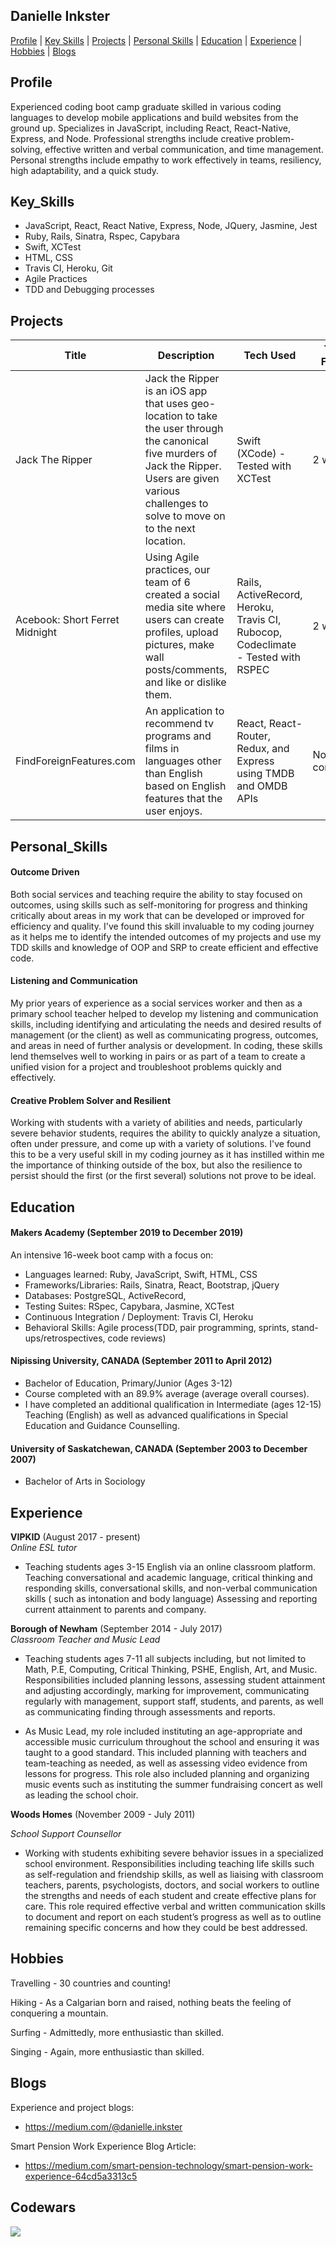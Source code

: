 ## Danielle Inkster

[Profile](#Profile) |
[Key Skills](#Key_Skills) |
[Projects](#Projects) |
[Personal Skills](#Personal_Skills) |
[Education](#Education) |
[Experience](#experience) |
[Hobbies](#hobbies) |
[Blogs](#Blogs) 

## Profile

Experienced coding boot camp graduate skilled in various coding languages to develop mobile applications and build websites from the ground up. Specializes in JavaScript, including React, React-Native, Express, and Node. Professional strengths include creative problem-solving, effective written and verbal communication, and time management. Personal strengths include empathy to work effectively in teams, resiliency, high adaptability, and a quick study. 

## Key_Skills

- JavaScript, React, React Native, Express, Node, JQuery, Jasmine, Jest
- Ruby, Rails, Sinatra, Rspec, Capybara
- Swift, XCTest
- HTML, CSS
-	Travis CI, Heroku, Git
-	Agile Practices
-	TDD and Debugging processes

## Projects

Title | Description | Tech Used | Time Frame | Link
--- | --- | --- | --- | ---
Jack The Ripper | Jack the Ripper is an iOS app that uses geo-location to take the user through the canonical five murders of Jack the Ripper. Users are given various challenges to solve to move on to the next location. |  Swift (XCode)  - Tested with XCTest | 2 weeks | [GitHub](https://github.com/DanielleInkster/Team-6-Game)
Acebook: Short Ferret Midnight | Using Agile practices, our team of 6 created a social media site where users can create profiles, upload pictures, make wall posts/comments, and like or dislike them. | Rails, ActiveRecord, Heroku, Travis CI, Rubocop, Codeclimate  - Tested with RSPEC | 2 weeks | [GitHub](https://github.com/DanielleInkster/short_ferret_midnight_acebook)
FindForeignFeatures.com | An application to recommend tv programs and films in languages other than English based on English features that the user enjoys. | React, React-Router, Redux, and Express using TMDB and OMDB APIs | No time constraint |[GitHub]( https://github.com/DanielleInkster/FindForeignFeatures)

## Personal_Skills

#### Outcome Driven

Both social services and teaching require the ability to stay focused on outcomes, using skills such as self-monitoring for progress and thinking critically about areas in my work that can be developed or improved for efficiency and quality. I've found this skill invaluable to my coding journey as it helps me to identify the intended outcomes of my projects and use my TDD skills and knowledge of OOP and SRP to create efficient and effective code.

#### Listening and Communication

My prior years of experience as a social services worker and then as a primary school teacher helped to develop my listening and communication skills, including identifying and articulating the needs and desired results of management (or the client) as well as communicating progress, outcomes, and areas in need of further analysis or development. In coding, these skills lend themselves well to working in pairs or as part of a team to create a unified vision for a project and troubleshoot problems quickly and effectively. 

#### Creative Problem Solver and Resilient

Working with students with a variety of abilities and needs, particularly severe behavior students, requires the ability to quickly analyze a situation, often under pressure, and come up with a variety of solutions. I've found this to be a very useful skill in my coding journey as it has instilled within me the importance of thinking outside of the box, but also the resilience to persist should the first (or the first several) solutions not prove to be ideal. 

## Education

#### Makers Academy (September 2019 to December 2019)

An intensive 16-week boot camp with a focus on:

- Languages learned: Ruby, JavaScript, Swift, HTML, CSS
- Frameworks/Libraries: Rails, Sinatra, React, Bootstrap, jQuery
-	Databases: PostgreSQL, ActiveRecord, 
-	Testing Suites: RSpec, Capybara, Jasmine, XCTest
-	Continuous Integration / Deployment: Travis CI, Heroku
-	Behavioral Skills: Agile process(TDD, pair programming, sprints, stand-ups/retrospectives, code reviews)

#### Nipissing University, CANADA (September 2011 to April 2012)

- Bachelor of Education, Primary/Junior (Ages 3-12)
- Course completed with an 89.9% average (average overall courses).
- I have completed an additional qualification in Intermediate (ages 12-15) Teaching (English) as well as advanced qualifications in Special Education and Guidance Counselling.

#### University of Saskatchewan, CANADA (September 2003 to December 2007)

- Bachelor of Arts in Sociology

## Experience

**VIPKID** (August 2017 - present)    
*Online ESL tutor*  
- Teaching students ages 3-15 English via an online classroom platform. Teaching conversational and academic language, critical thinking and responding skills, conversational skills, and non-verbal communication skills ( such as intonation and body language) Assessing and reporting current attainment to parents and company. 

**Borough of Newham** (September 2014 - July 2017)   
*Classroom Teacher and Music Lead*  
- Teaching students ages 7-11 all subjects including, but not limited to Math, P.E, Computing, Critical Thinking, PSHE, English, Art, and Music. Responsibilities included planning lessons, assessing student attainment and adjusting accordingly, marking for improvement, communicating regularly with management, support staff, students, and parents, as well as communicating finding through assessments and reports.

- As Music Lead, my role included instituting an age-appropriate and accessible music curriculum throughout the school and ensuring it was taught to a good standard. This included planning with teachers and team-teaching as needed, as well as assessing video evidence from lessons for progress. This role also included planning and organizing music events such as instituting the summer fundraising concert as well as leading the school choir. 

**Woods Homes** (November 2009 - July 2011)

*School Support Counsellor*
- Working with students exhibiting severe behavior issues in a specialized school environment. Responsibilities including teaching life skills such as self-regulation and friendship skills, as well as liaising with classroom teachers, parents, psychologists, doctors, and social workers to outline the strengths and needs of each student and create effective plans for care. This role required effective verbal and written communication skills to document and report on each student’s progress as well as to outline remaining specific concerns and how they could be best addressed. 


## Hobbies

Travelling - 30 countries and counting!

Hiking - As a Calgarian born and raised, nothing beats the feeling of conquering a mountain.

Surfing - Admittedly, more enthusiastic than skilled. 

Singing - Again, more enthusiastic than skilled. 

## Blogs 

Experience and project blogs:
- https://medium.com/@danielle.inkster

Smart Pension Work Experience Blog Article:

  - https://medium.com/smart-pension-technology/smart-pension-work-experience-64cd5a3313c5


## Codewars
![](https://www.codewars.com/users/DanielleInkster/badges/large)
